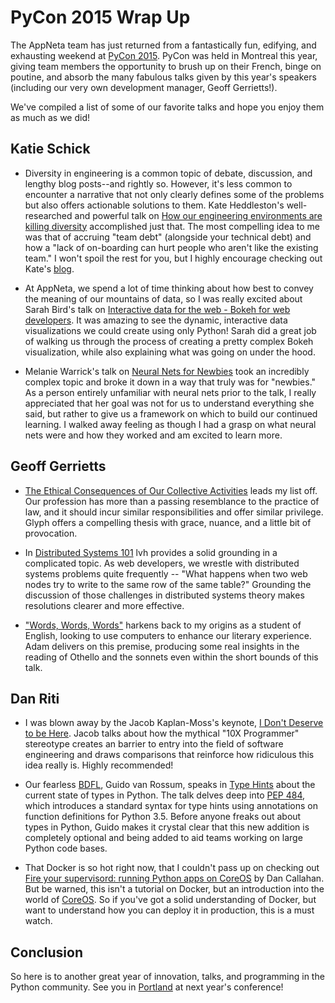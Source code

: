 # PyCon 2015 Wrap Up

The AppNeta team has just returned from a fantastically fun, edifying, and
exhausting weekend at [PyCon 2015][1]. PyCon was held in Montreal this year,
giving team members the opportunity to brush up on their French, binge on
poutine, and absorb the many fabulous talks given by this year's speakers
(including our very own development manager, Geoff Gerrietts!).

We've compiled a list of some of our favorite talks and hope you enjoy them as
much as we did!

## Katie Schick

* Diversity in engineering is a common topic of debate, discussion, and lengthy
  blog posts--and rightly so. However, it's less common to encounter a narrative
  that not only clearly defines some of the problems but also offers actionable
  solutions to them. Kate Heddleston's well-researched and powerful talk on
  [How our engineering environments are killing diversity][2] accomplished just that.
  The most compelling idea to me was that of accruing "team debt" (alongside your
  technical debt) and how a "lack of on-boarding can hurt people who aren't like
  the existing team." I won't spoil the rest for you, but I highly encourage
  checking out Kate's [blog][3].

* At AppNeta, we spend a lot of time thinking about how best to convey the
  meaning of our mountains of data, so I was really excited about
  Sarah Bird's talk on [Interactive data for the web - Bokeh for web
  developers][4]. It was amazing to see the dynamic, interactive data visualizations
  we could create using only Python! Sarah did a great job of walking us through
  the process of creating a pretty complex Bokeh visualization, while also
  explaining what was going on under the hood.

* Melanie Warrick's talk on [Neural Nets for Newbies][5] took an incredibly
  complex topic and broke it down in a way that truly was for "newbies." As a
  person entirely unfamiliar with neural nets prior to the talk, I really
  appreciated that her goal was not for us to understand everything she said, but
  rather to give us a framework on which to build our continued learning. I walked
  away feeling as though I had a grasp on what neural nets were and how they
  worked and am excited to learn more.

## Geoff Gerrietts

* [The Ethical Consequences of Our Collective Activities][6] leads my list off. Our
  profession has more than a passing resemblance to the practice of law, and it
  should incur similar responsibilities and offer similar privilege. Glyph
  offers a compelling thesis with grace, nuance, and a little bit of
  provocation.

* In [Distributed Systems 101][7] lvh provides a solid grounding in a complicated topic. As web
  developers, we wrestle with distributed systems problems quite frequently --
  "What happens when two web nodes try to write to the same row of the same
  table?" Grounding the discussion of those challenges in distributed systems
  theory makes resolutions clearer and more effective.

* ["Words, Words, Words"][8] harkens back to my origins as a student of English, looking to use computers
  to enhance our literary experience. Adam delivers on this premise, producing
  some real insights in the reading of Othello and the sonnets even within the
  short bounds of this talk.

## Dan Riti

* I was blown away by the Jacob Kaplan-Moss's keynote,
  [I Don't Deserve to be Here][10]. Jacob talks about how the mythical
  "10X Programmer" stereotype creates an barrier to entry into the field of
  software engineering and draws comparisons that reinforce how ridiculous this
  idea really is. Highly recommended!

* Our fearless [BDFL][12], Guido van Rossum, speaks in [Type Hints][11] about
  the current state of types in Python. The talk delves deep into [PEP 484][13],
  which introduces a standard syntax for type hints using annotations on
  function definitions for Python 3.5. Before anyone freaks out about types
  in Python, Guido makes it crystal clear that this new addition is completely
  optional and being added to aid teams working on large Python code bases.

* That Docker is so hot right now, that I couldn't pass up on checking out
  [Fire your supervisord: running Python apps on CoreOS][14] by Dan Callahan.
  But be warned, this isn't a tutorial on Docker, but an introduction into the
  world of [CoreOS][15]. So if you've got a solid understanding of Docker, but
  want to understand how you can deploy it in production, this is a must watch.


## Conclusion

So here is to another great year of innovation, talks, and programming in the
Python community. See you in [Portland][9] at next year's conference!

[1]: http://us.pycon.org/2015/
[2]: https://www.youtube.com/watch?v=kNke_4WOWAU
[3]: https://www.kateheddleston.com/blog
[4]: https://www.youtube.com/watch?v=O5OvOLK-xqQ
[5]: https://www.youtube.com/watch?v=g-BJSl4zV_g
[6]: https://www.youtube.com/watch?v=uSbKjRRbjZs
[7]: https://www.youtube.com/watch?v=YAFGQurdJ3U
[8]: https://www.youtube.com/watch?v=EoWG0lavg9U
[9]: http://pyfound.blogspot.com/2014/08/portland-chosen-as-pycon-20162017.html
[10]: https://www.youtube.com/watch?v=hIJdFxYlEKE
[11]: https://www.youtube.com/watch?v=2wDvzy6Hgxg
[12]: http://en.wikipedia.org/wiki/Benevolent_dictator_for_life
[13]: https://www.python.org/dev/peps/pep-0484/
[14]: https://www.youtube.com/watch?v=jCor69OeR0g
[15]: https://coreos.com/
